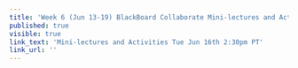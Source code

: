 ```yaml
---
title: 'Week 6 (Jun 13-19) BlackBoard Collaborate Mini-lectures and Activities'
published: true
visible: true
link_text: 'Mini-lectures and Activities Tue Jun 16th 2:30pm PT'
link_url: ''
---
```

